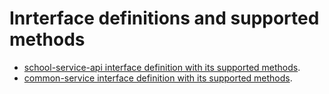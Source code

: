 # Inrterface definitions and supported methods

- [school-service-api interface definition with its supported methods](https://beta-static.classtime.com/public-api/school-service-api/html/index.html).
- [common-service interface definition with its supported methods](https://beta-static.classtime.com/public-api/common-service/html/index.html).